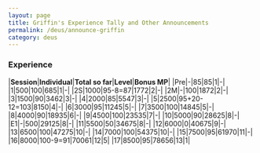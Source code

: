 ```yaml
---
layout: page
title: Griffin's Experience Tally and Other Announcements
permalink: /deus/announce-griffin
category: deus
---
```

### Experience

|__Session__|__Individual__|__Total so far__|__Level__|__Bonus MP__|
|Pre|-|85|85|1|-|
|1|500|100|685|1|-|
|2S|1000|95-8=87|1772|2|-|
|2M|-|100|1872|2|-|
|3|1500|90|3462|3|-|
|4|2000|85|5547|3|-|
|5|2500|95+20-12=103|8150|4|-|
|6|3000|95|11245|5|-|
|7|3500|100|14845|5|-|
|8|4000|90|18935|6|-|
|9|4500|100|23535|7|-|
|10|5000|90|28625|8|-|
|E1|-|500|29125|8|-|
|11|5500|50|34675|8|-|
|12|6000|0|40675|9|-|
|13|6500|100|47275|10|-|
|14|7000|100|54375|10|-|
|15|7500|95|61970|11|-|
|16|8000|100-9=91|70061|12|5|
|17|8500|95|78656|13|1|

